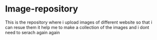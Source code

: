 # Image-repository

This is the repository where i upload images of different website 
so that i can resue them 
it help me to make a collection of the images and i dont need to serach again again
